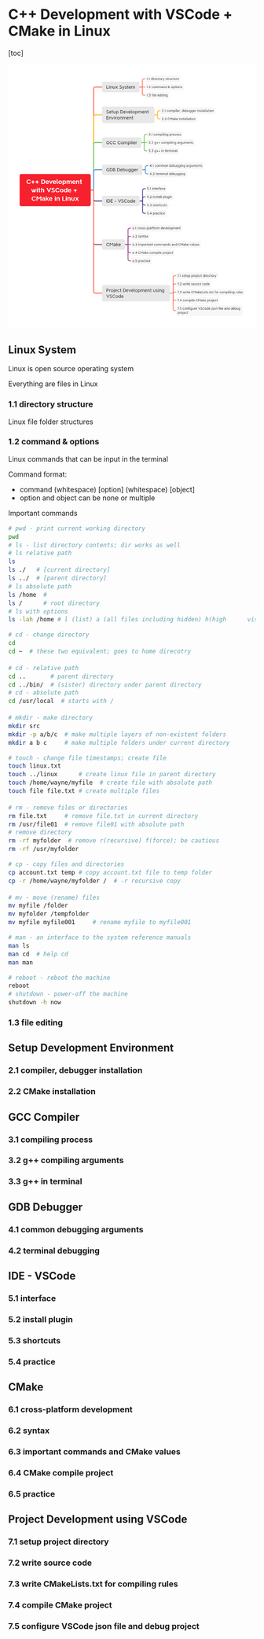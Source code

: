 # C++ Development with VSCode + CMake in Linux

[toc]

![VSCodeCMakeLinux](../Media/VSCodeCMakeLinux.png)

## Linux System

Linux is open source operating system

Everything are files in Linux

### 1.1 directory structure

Linux file folder structures

### 1.2 command & options

Linux commands that can be input in the terminal

Command format:

- command (whitespace) [option] (whitespace) [object]
- option and object can be none or multiple

Important commands

```sh
# pwd - print current working directory
pwd
# ls - list directory contents; dir works as well
# ls relative path
ls
ls ./   # [current directory]
ls ../  # [parent directory]
# ls absolute path
ls /home  #
ls /      # root directory
# ls with options
ls -lah /home # l (list) a (all files including hidden) h(high 		visible format)
```

```sh
# cd - change directory
cd
cd ~  # these two equivalent; goes to home direcotry

# cd - relative path
cd ..   	# parent directory
cd ../bin/  # (sister) directory under parent directory
# cd - absolute path
cd /usr/local  # starts with /

# mkdir - make directory
mkdir src
mkdir -p a/b/c  # make multiple layers of non-existent folders
mkdir a b c     # make multiple folders under current directory
```

```sh
# touch - change file timestamps; create file
touch linux.txt
touch ../linux		# create linux file in parent directory
touch /home/wayne/myfile  # create file with absolute path
touch file file.txt	# create multiple files

# rm - remove files or directories
rm file.txt		# remove file.txt in current directory
rm /usr/file01	# remove file01 with absolute path
# remove directory
rm -rf myfolder	 # remove r(recursive) f(force); be cautious
rm -rf /usr/myfolder
```

```sh
# cp - copy files and directories
cp account.txt temp	# copy account.txt file to temp folder
cp -r /home/wayne/myfolder /  # -r recursive copy

# mv - move (rename) files
mv myfile /folder
mv myfolder /tempfolder
mv myfile myfile001		# rename myfile to myfile001
```

```sh
# man - an interface to the system reference manuals
man ls
man cd  # help cd
man man
```

```sh
# reboot - reboot the machine
reboot
# shutdown - power-off the machine
shutdown -h now
```



### 1.3 file editing

## Setup Development Environment

### 2.1 compiler, debugger installation

### 2.2 CMake installation

## GCC Compiler

### 3.1 compiling process

### 3.2 g++ compiling arguments

### 3.3 g++ in terminal

## GDB Debugger

### 4.1 common debugging arguments

### 4.2 terminal debugging

## IDE - VSCode

### 5.1 interface

### 5.2 install plugin

### 5.3 shortcuts

### 5.4 practice

## CMake

### 6.1 cross-platform development

### 6.2 syntax

### 6.3 important commands and CMake values

### 6.4 CMake compile project

### 6.5 practice

## Project Development using VSCode

### 7.1 setup project directory

### 7.2 write source code

### 7.3 write CMakeLists.txt for compiling rules

### 7.4 compile CMake project

### 7.5 configure VSCode json file and debug project

